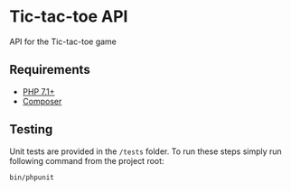 Tic-tac-toe API
===============
API for the Tic-tac-toe game

Requirements
------------
* [PHP 7.1+](http://php.net)
* [Composer](https://getcomposer.org) 

Testing
-------
Unit tests are provided in the `/tests` folder. To run these steps simply run following command from the project root:

```bash
bin/phpunit
```
